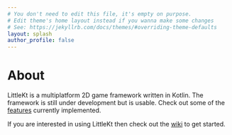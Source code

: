 ```yaml
---
# You don't need to edit this file, it's empty on purpose.
# Edit theme's home layout instead if you wanna make some changes
# See: https://jekyllrb.com/docs/themes/#overriding-theme-defaults
layout: splash
author_profile: false
---
```


# About

LittleKt is a multiplatform 2D game framework written in Kotlin. The framework is still under development but is usable. Check out some of the [features](/features/) currently implemented.

If you are interested in using LittleKt then check out the [wiki](/wiki/) to get started.
